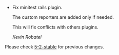 *   Fix minitest rails plugin.

    The custom reporters are added only if needed.

    This will fix conflicts with others plugins.

    *Kevin Robatel*

Please check [5-2-stable](https://github.com/rails/rails/blob/5-2-stable/railties/CHANGELOG.md) for previous changes.
